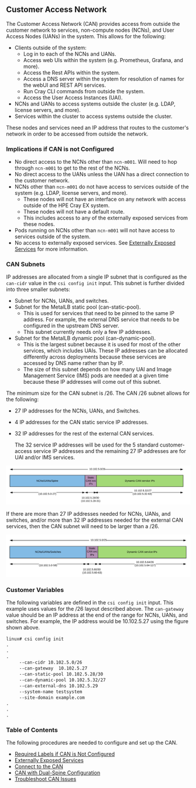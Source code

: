 ## Customer Access Network

The Customer Access Network \(CAN\) provides access from outside the customer network to services, non-compute nodes \(NCNs\), and User Access Nodes \(UANs\) in the system. This allows for the following:

-   Clients outside of the system:
    -   Log in to each of the NCNs and UANs.
    -   Access web UIs within the system \(e.g. Prometheus, Grafana, and more\).
    -   Access the Rest APIs within the system.
    -   Access a DNS server within the system for resolution of names for the webUI and REST API services.
    -   Run Cray CLI commands from outside the system.
    -   Access the User Access Instances \(UAI\).
-   NCNs and UANs to access systems outside the cluster \(e.g. LDAP, license servers, and more\).
-   Services within the cluster to access systems outside the cluster.

These nodes and services need an IP address that routes to the customer's network in order to be accessed from outside the network.

### Implications if CAN is not Configured

-   No direct access to the NCNs other than `ncn-m001`. Will need to hop through `ncn-m001` to get to the rest of the NCNs.
-   No direct access to the UANs unless the UAN has a direct connection to the customer network.
-   NCNs other than `ncn-m001` do not have access to services outside of the system \(e.g. LDAP, license servers, and more\).
    -   These nodes will not have an interface on any network with access outside of the HPE Cray EX system.
    -   These nodes will not have a default route.
    -   This includes access to any of the externally exposed services from these nodes.
-   Pods running on NCNs other than `ncn-m001` will not have access to services outside of the system.
-   No access to externally exposed services. See [Externally Exposed Services](Externally_Exposed_Services.md) for more information.

### CAN Subnets

IP addresses are allocated from a single IP subnet that is configured as the `can-cidr` value in the `csi config init` input. This subnet is further divided into three smaller subnets:

-   Subnet for NCNs, UANs, and switches.
-   Subnet for the MetalLB static pool \(can-static-pool\).
    -   This is used for services that need to be pinned to the same IP address. For example, the external DNS service that needs to be configured in the upstream DNS server.
    -   This subnet currently needs only a few IP addresses.
-   Subnet for the MetalLB dynamic pool \(can-dynamic-pool\).
    -   This is the largest subnet because it is used for most of the other services, which includes UAIs. These IP addresses can be allocated differently across deployments because these services are accessed by DNS name rather than by IP.
    -   The size of this subnet depends on how many UAI and Image Management Service \(IMS\) pods are needed at a given time because these IP addresses will come out of this subnet.

The minimum size for the CAN subnet is /26. The CAN /26 subnet allows for the following:

-   27 IP addresses for the NCNs, UANs, and Switches.
-   4 IP addresses for the CAN static service IP addresses.
-   32 IP addresses for the rest of the external CAN services.

    The 32 service IP addresses will be used for the 5 standard customer-access service IP addresses and the remaining 27 IP addresses are for UAI and/or IMS services.


![CAN /26 Subnet Layout](../../../img/operations/CAN_26_Subnet.PNG "CAN /26 Subnet Layout")

If there are more than 27 IP addresses needed for NCNs, UANs, and switches, and/or more than 32 IP addresses needed for the external CAN services, then the CAN subnet will need to be larger than a /26.

![CAN /25 Subnet Layout](../../../img/operations/CAN_25_Subnet.PNG "CAN /25 Subnet Layout")

### Customer Variables

The following variables are defined in the `csi config init` input. This example uses values for the /26 layout described above. The `can-gateway` value should be an IP address at the end of the range for NCNs, UANs, and switches. For example, the IP address would be 10.102.5.27 using the figure shown above.

```screen
linux# csi config init 
.
.
.
     --can-cidr 10.102.5.0/26 
     --can-gateway  10.102.5.27 
     --can-static-pool 10.102.5.28/30 
     --can-dynamic-pool 10.102.5.32/27
     --can-external-dns 10.102.5.29
     --system-name testsystem
     --site-domain example.com
.
.
.
```

### Table of Contents

The following procedures are needed to configure and set up the CAN.

- [Required Labels if CAN is Not Configured](Required_Labels_if_CAN_is_Not_Configured.md)
- [Externally Exposed Services](Externally_Exposed_Services.md)
- [Connect to the CAN](Connect_to_the_CAN.md)
- [CAN with Dual-Spine Configuration](CAN_with_Dual-Spine_Configuration.md)
- [Troubleshoot CAN Issues](Troubleshoot_CAN_Issues.md)
